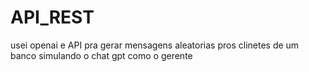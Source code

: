 # API_REST
usei openai e API pra gerar mensagens aleatorias pros clinetes de um banco simulando o chat gpt como o gerente 
